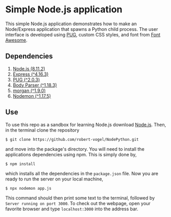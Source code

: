 
Simple Node.js application
============================

This simple Node.js application demonstrates how to make an Node/Express application that spawns a Python child process.  The user interface is developed using [PUG](https://pugjs.org/api/getting-started.html), custom CSS styles, and font from [Font Awesome](https://fontawesome.com/).

Dependencies
------------
1. [Node.js (8.11.2)](https://nodejs.org/en/)
2. [Express (^4.16.3)](https://expressjs.com/)
3. [PUG (^2.0.3)](https://pugjs.org/api/getting-started.html)
4. [Body Parser (^1.18.3)](https://www.npmjs.com/package/body-parser)
5. [morgan (^1.9.0)](https://www.npmjs.com/package/morgan)
6. [Nodemon (^1.17.5)](https://www.npmjs.com/package/nodemon)


Use
---------
To use this repo as a sandbox for learning Node.js download [Node.js](https://nodejs.org/en/).  Then, in the terminal clone the repository

```
$ git clone https://github.com/robert-vogel/NodePython.git
```

and move into the package's directory.  You will need to install the applications dependencies using npm.  This is simply done by,

```
$ npm install
```

which installs all the dependencies in the `package.json` file.  Now you are ready to run the server on your local machine,

```
$ npx nodemon app.js
```

This command should then print some text to the terminal, followed by `Server running on port 3000`.  To check out the webpage, open your favorite browser and type `localhost:3000` into the address bar.
